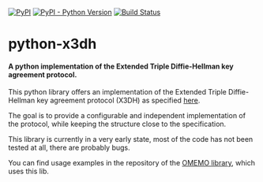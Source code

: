 [![PyPI](https://img.shields.io/pypi/v/X3DH.svg)](https://pypi.org/project/X3DH/)
[![PyPI - Python Version](https://img.shields.io/pypi/pyversions/X3DH.svg)](https://pypi.org/project/X3DH/)
[![Build Status](https://travis-ci.org/Syndace/python-x3dh.svg?branch=master)](https://travis-ci.org/Syndace/python-x3dh)

# python-x3dh
#### A python implementation of the Extended Triple Diffie-Hellman key agreement protocol.

This python library offers an implementation of the Extended Triple Diffie-Hellman key agreement protocol (X3DH) as specified [here](https://signal.org/docs/specifications/x3dh/).

The goal is to provide a configurable and independent implementation of the protocol, while keeping the structure close to the specification.

This library is currently in a very early state, most of the code has not been tested at all, there are probably bugs.

You can find usage examples in the repository of the [OMEMO library](https://github.com/Syndace/python-omemo), which uses this lib.
